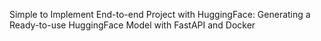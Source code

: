  Simple to Implement End-to-end Project with HuggingFace: Generating a Ready-to-use HuggingFace Model with FastAPI and Docker